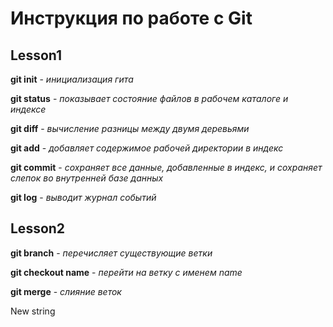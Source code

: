 # Инструкция по работе с Git 

## Lesson1

**git init** - *инициализация гита*

**git status** - *показывает состояние файлов в рабочем каталоге и индексе*

**git diff** -  *вычисление разницы между двумя деревьями*

**git add** - *добавляет содержимое рабочей директории в индекс*

**git commit** - *сохраняет все данные, добавленные в индекс, и сохраняет слепок во внутренней базе данных*

**git log** - *выводит журнал событий*

## Lesson2

**git branch** - *перечисляет существующие ветки* 

**git checkout name** - *перейти на ветку с именем name*

**git merge** - *слияние веток*

New string 
